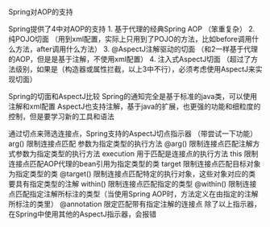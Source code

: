 Spring对AOP的支持

Spring提供了4中对AOP的支持
	1. 基于代理的经典Spring AOP		（笨重复杂）
	2. 纯POJO切面					（用到xml配置，实际上只用到了POJO的方法，比如before调用什么方法，after调用什么方法）
	3. @AspectJ注解驱动的切面		（和2一样基于代理的AOP，但是是基于注解，不使用xml配置）
	4. 注入式AspectJ切面			（超过了方法级别，如果是（构造器或属性拦截，以上3中不行），必须考虑使用AspectJ来实现切面）
	
Spring的切面和AspectJ比较
	Spring的通知完全是基于标准的java类，可以使用注解和xml配置
	AspectJ也支持注解，基于java的扩展，也更强的功能和细粒度的控制，但是要学习新的工具和语法

通过切点来筛选连接点，Spring支持的AspectJ切点指示器  （带尝试一下功能）
	arg()		限制连接点匹配 参数为指定类型的执行方法
	@arg()		限制连接点匹配注解方式参数为指定类型的执行方法
	execution	用于匹配是连接点的执行方法
	this		限制连接点匹配AOP代理的bean引用为指定类型的类
	target		限制连接点匹配目标对象为指定类型的类
	@target()	限制连接点匹配特定的执行对象，这些对象对应的类要具有指定类型的注解
	within()	限制连接点匹配指定的类型
	@within()	限制连接点匹配指定注解所标注的类型（当使用Spring AOP时，方法定义在由指定的注解所标注的类里）
	@annotation	限定匹配带有指定注解的连接点
除了以上指示器，在Spring中使用其他的AspectJ指示器，会报错

